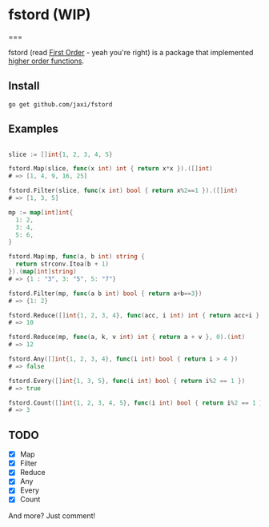 # fstord (WIP)
===

fstord (read [First Order](https://en.wikipedia.org/wiki/First_Order_(Star_Wars)) - yeah you're right) is a package that implemented [higher order functions](https://en.wikipedia.org/wiki/Higher-order_function).

## Install

`go get github.com/jaxi/fstord`

## Examples

```go

slice := []int{1, 2, 3, 4, 5}

fstord.Map(slice, func(x int) int { return x*x }).([]int)
# => [1, 4, 9, 16, 25]

fstord.Filter(slice, func(x int) bool { return x%2==1 }).([]int)
# => [1, 3, 5]

mp := map[int]int{
  1: 2,
  3: 4,
  5: 6,
}

fstord.Map(mp, func(a, b int) string {
  return strconv.Itoa(b + 1)
}).(map[int]string)
# => {1 : "3", 3: "5", 5: "7"}

fstord.Filter(mp, func(a b int) bool { return a+b==3})
# => {1: 2}

fstord.Reduce([]int{1, 2, 3, 4}, func(acc, i int) int { return acc+i }, 0).(int)
# => 10

fstord.Reduce(mp, func(a, k, v int) int { return a + v }, 0).(int)
# => 12

fstord.Any([]int{1, 2, 3, 4}, func(i int) bool { return i > 4 })
# => false

fstord.Every([]int{1, 3, 5}, func(i int) bool { return i%2 == 1 })
# => true

fstord.Count([]int{1, 2, 3, 4, 5}, func(i int) bool { return i%2 == 1 })
# => 3
```

## TODO

- [x] Map
- [x] Filter
- [x] Reduce
- [x] Any
- [x] Every
- [x] Count

And more? Just comment!
